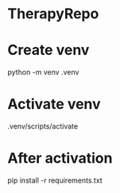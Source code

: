 # TherapyRepo


# Create venv
python -m venv .venv

# Activate venv
.venv/scripts/activate

# After activation
pip install -r requirements.txt
